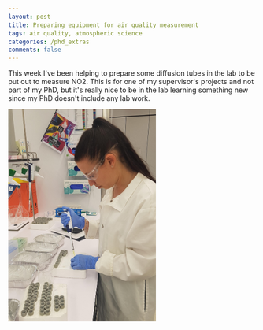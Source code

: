 ```yaml
---
layout: post
title: Preparing equipment for air quality measurement
tags: air quality, atmospheric science
categories: /phd_extras
comments: false
---
```


This week I've been helping to prepare some diffusion tubes in the lab to be put out to measure NO2. This is for one of my supervisor's projects and not part of my PhD, but it's really nice to be in the lab learning something new since my PhD doesn't include any lab work.

<img src="/assets/img/Chemistry_prep_20191031_125416a.jpg" alt="Profile" class="center" width="300"> 

